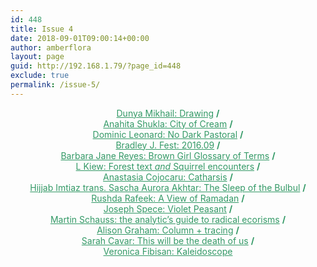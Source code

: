```yaml
---
id: 448
title: Issue 4
date: 2018-09-01T09:00:14+00:00
author: amberflora
layout: page
guid: http://192.168.1.79/?page_id=448
exclude: true
permalink: /issue-5/
---
```

<p style="text-align: center;">
  <span style="color: #339966;"><a style="color: #339966;" 
href="/issues/issue-4/dunya-mikhail-drawing/">Dunya Mikhail: Drawing</a> <strong>/</strong></span><br /> <span style="color: #339966;"><a style="color: #339966;" href="/issues/issue-4/anahita-shukla-city-of-cream/">Anahita Shukla: City of Cream</a> <strong>/</strong></span><br /> <span style="color: #339966;"><a style="color: #339966;" href="/issues/issue-4/dominic-leonard-no-dark-pastoral/">Dominic Leonard: No Dark Pastoral</a> <strong>/</strong></span><br /> <span style="color: #339966;"><a style="color: #339966;" href="/issues/issue-4/bradley-j-fest-2016-09/">Bradley J. Fest: 2016.09</a> <strong>/</strong></span><br /> <span style="color: #339966;"><a style="color: #339966;" href="/issues/issue-4/barbara-jane-reyes-brown-girl-glossary-of-terms/">Barbara Jane Reyes: Brown Girl Glossary of Terms</a> <strong>/</strong></span><br /> <span style="color: #339966;"><a style="color: #339966;" href="/issues/issue-4/l-kiew-two-poems/">L Kiew: Forest text <em>and</em> Squirrel encounters</a> <strong>/</strong></span><br /> <span style="color: #339966;"><a style="color: #339966;" href="/issues/issue-4/anastasia-cojocaru-catharsis/">Anastasia Cojocaru: Catharsis</a> <strong>/</strong></span><br /> <span style="color: #339966;"><a style="color: #339966;" href="/issues/issue-4/hijjab-imtiaz-sascha-aurora-akhtar-sleep-bulbul/">Hijjab Imtiaz trans. Sascha Aurora Akhtar: The Sleep of the Bulbul</a> <strong>/</strong></span><br /> <span style="color: #339966;"><a style="color: #339966;" href="/issues/issue-4/rushda-rafeek-a-view-of-ramadan/">Rushda Rafeek: A View of Ramadan</a> <strong>/</strong></span><br /> <span style="color: #339966;"><a style="color: #339966;" href="/issues/issue-4/joseph-spece-violet-peasant/">Joseph Spece: Violet Peasant</a> <strong>/</strong></span><br /> <span style="color: #339966;"><a style="color: #339966;" href="/issues/issue-4/martin-schauss-radical-ecorisms/">Martin Schauss: the analytic&#8217;s guide to radical ecorisms</a> <strong>/</strong></span><br /> <span style="color: #339966;"><a style="color: #339966;" href="/issues/issue-4/alison-graham-column-tracing/">Alison Graham: Column + tracing</a> <strong>/</strong></span><br /> <span style="color: #339966;"><a style="color: #339966;" href="/issues/issue-4/sarah-cavar-this-will-be-the-death-of-us/">Sarah Cavar: This will be the death of us</a> <strong>/</strong></span><br /> <span style="color: #339966;"><a style="color: #339966;" href="/issues/issue-4/veronica-fibisan-kaleidoscope/">Veronica Fibisan: Kaleidoscope</a></span>
</p>
